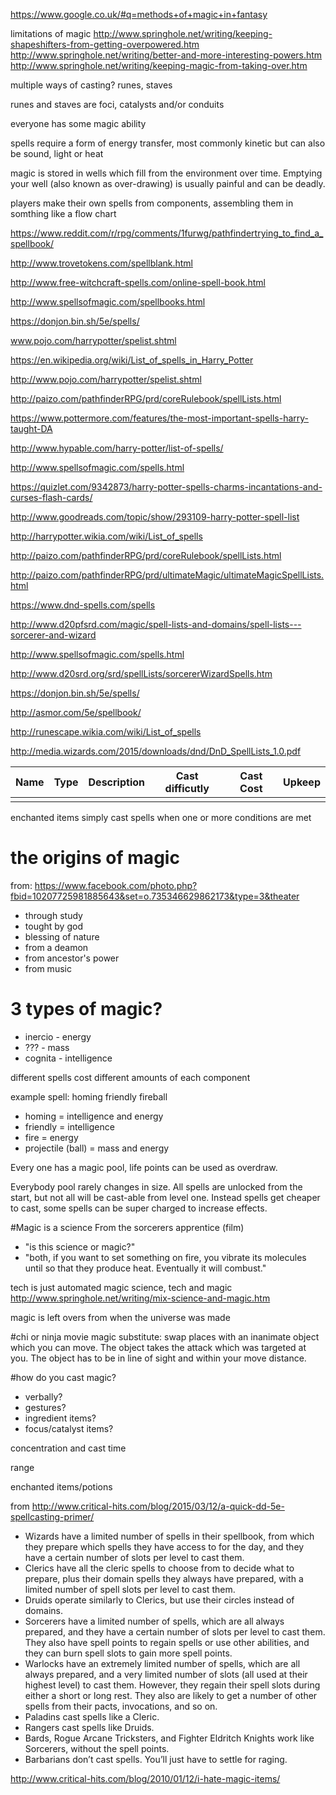 https://www.google.co.uk/#q=methods+of+magic+in+fantasy

limitations of magic
http://www.springhole.net/writing/keeping-shapeshifters-from-getting-overpowered.htm
http://www.springhole.net/writing/better-and-more-interesting-powers.htm
http://www.springhole.net/writing/keeping-magic-from-taking-over.htm

multiple ways of casting? runes, staves

runes and staves are foci, catalysts and/or conduits

everyone has some magic ability

spells require a form of energy transfer, most commonly kinetic but can also be sound, light or heat

magic is stored in wells which fill from the environment over time. Emptying your well (also known as over-drawing) is usually painful and can be deadly.

players make their own spells from components, assembling them in somthing like a flow chart

https://www.reddit.com/r/rpg/comments/1furwg/pathfindertrying_to_find_a_spellbook/

http://www.trovetokens.com/spellblank.html

http://www.free-witchcraft-spells.com/online-spell-book.html

http://www.spellsofmagic.com/spellbooks.html

https://donjon.bin.sh/5e/spells/

www.pojo.com/harrypotter/spelist.shtml

https://en.wikipedia.org/wiki/List_of_spells_in_Harry_Potter

http://www.pojo.com/harrypotter/spelist.shtml

http://paizo.com/pathfinderRPG/prd/coreRulebook/spellLists.html

https://www.pottermore.com/features/the-most-important-spells-harry-taught-DA

http://www.hypable.com/harry-potter/list-of-spells/

http://www.spellsofmagic.com/spells.html

https://quizlet.com/9342873/harry-potter-spells-charms-incantations-and-curses-flash-cards/

http://www.goodreads.com/topic/show/293109-harry-potter-spell-list

http://harrypotter.wikia.com/wiki/List_of_spells

http://paizo.com/pathfinderRPG/prd/coreRulebook/spellLists.html

http://paizo.com/pathfinderRPG/prd/ultimateMagic/ultimateMagicSpellLists.html

https://www.dnd-spells.com/spells

http://www.d20pfsrd.com/magic/spell-lists-and-domains/spell-lists---sorcerer-and-wizard

http://www.spellsofmagic.com/spells.html

http://www.d20srd.org/srd/spellLists/sorcererWizardSpells.htm

https://donjon.bin.sh/5e/spells/

http://asmor.com/5e/spellbook/

http://runescape.wikia.com/wiki/List_of_spells

http://media.wizards.com/2015/downloads/dnd/DnD_SpellLists_1.0.pdf

| Name | Type | Description | Cast difficutly | Cast Cost | Upkeep |
| -- | -- | -- | -- | -- | -- |
|  |  |  |  |  |  |  |


enchanted items simply cast spells when one or more conditions are met

# the origins of magic
from: https://www.facebook.com/photo.php?fbid=10207725981885643&set=o.735346629862173&type=3&theater
* through study
* tought by god
* blessing of nature
* from a deamon
* from ancestor's power
* from music


# 3 types of magic?
* inercio - energy
* ??? - mass
* cognita - intelligence

different spells cost different amounts of each component

example spell: homing friendly fireball
* homing = intelligence and energy
* friendly = intelligence
* fire = energy
* projectile (ball) = mass and energy

Every one has a magic pool, life points can be used as overdraw.

Everybody pool rarely changes in size. All spells are unlocked from the start, but not all will be cast-able from level one. Instead spells get cheaper to cast, some spells can be super charged to increase effects.


#Magic is a science
From the sorcerers apprentice (film)
* "is this science or magic?"
* "both, if you want to set something on fire, you vibrate its molecules until so that they produce heat. Eventually it will combust."

tech is just automated magic
science, tech and magic http://www.springhole.net/writing/mix-science-and-magic.htm

magic is left overs from when the universe was made

#chi or ninja movie magic
substitute: swap places with an inanimate object which you can move. The object takes the attack which was targeted at you. The object has to be in line of sight and within your move distance.

#how do you cast magic?
* verbally?
* gestures?
* ingredient items?
* focus/catalyst items?

concentration and cast time

range

enchanted items/potions

from http://www.critical-hits.com/blog/2015/03/12/a-quick-dd-5e-spellcasting-primer/
* Wizards have a limited number of spells in their spellbook, from which they prepare which spells they have access to for the day, and they have a certain number of slots per level to cast them.
* Clerics have all the cleric spells to choose from to decide what to prepare, plus their domain spells they always have prepared, with a limited number of spell slots per level to cast them.
* Druids operate similarly to Clerics, but use their circles instead of domains.
* Sorcerers have a limited number of spells, which are all always prepared, and they have a certain number of slots per level to cast them. They also have spell points to regain spells or use other abilities, and they can burn spell slots to gain more spell points.
* Warlocks have an extremely limited number of spells, which are all always prepared, and a very limited number of slots (all used at their highest level) to cast them. However, they regain their spell slots during either a short or long rest. They also are likely to get a number of other spells from their pacts, invocations, and so on.
* Paladins cast spells like a Cleric.
* Rangers cast spells like Druids.
* Bards, Rogue Arcane Tricksters, and Fighter Eldritch Knights work like Sorcerers, without the spell points.
* Barbarians don’t cast spells. You’ll just have to settle for raging.

http://www.critical-hits.com/blog/2010/01/12/i-hate-magic-items/

